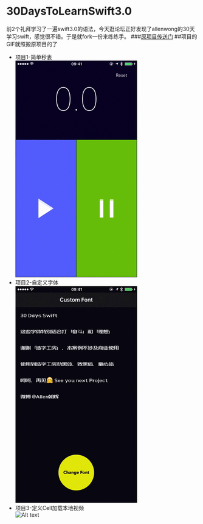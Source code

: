 # 30DaysToLearnSwift3.0
前2个礼拜学习了一遍swift3.0的语法，今天逛论坛正好发现了allenwong的30天学习swift，感觉很不错。于是就fork一份来练练手。
###[原项目传送门](https://github.com/allenwong/30DaysofSwift)
##项目的GIF就照搬原项目的了
* 项目1-简单秒表<br>
![Alt text](https://github.com/MakiZz/30DaysToLearnSwift3.0/blob/master/project%201-stopWatch/Simple%20Stop%20Watch.gif)
* 项目2-自定义字体<br>
![Alt text](https://github.com/MakiZz/30DaysToLearnSwift3.0/blob/master/project%202-CustomFont/Customfont.gif)
* 项目3-定义Cell加载本地视频<br>
![Alt text](https://github.com/MakiZz/30DaysToLearnSwift3.0/blob/master/project%203-PlayLocalVideo/playvideo.gif)
